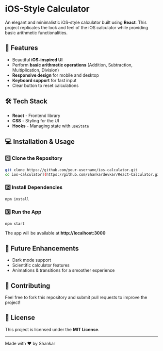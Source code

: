 # iOS-Style Calculator

An elegant and minimalistic iOS-style calculator built using **React**. This project replicates the look and feel of the iOS calculator while providing basic arithmetic functionalities.

## 🚀 Features
- Beautiful **iOS-inspired UI**
- Perform **basic arithmetic operations** (Addition, Subtraction, Multiplication, Division)
- **Responsive design** for mobile and desktop
- **Keyboard support** for fast input
- Clear button to reset calculations

## 🛠️ Tech Stack
- **React** - Frontend library
- **CSS** - Styling for the UI
- **Hooks** - Managing state with `useState`



## 💻 Installation & Usage
### 1️⃣ Clone the Repository
```sh
git clone https://github.com/your-username/ios-calculator.git
cd ios-calculator](https://github.com/Shankardevkar/React-Calculator.git
```

### 2️⃣ Install Dependencies
```sh
npm install
```

### 3️⃣ Run the App
```sh
npm start
```
The app will be available at **http://localhost:3000**

## 🎯 Future Enhancements
- Dark mode support
- Scientific calculator features
- Animations & transitions for a smoother experience

## 🤝 Contributing
Feel free to fork this repository and submit pull requests to improve the project!

## 📜 License
This project is licensed under the **MIT License**.

---
Made with ❤️ by Shankar
